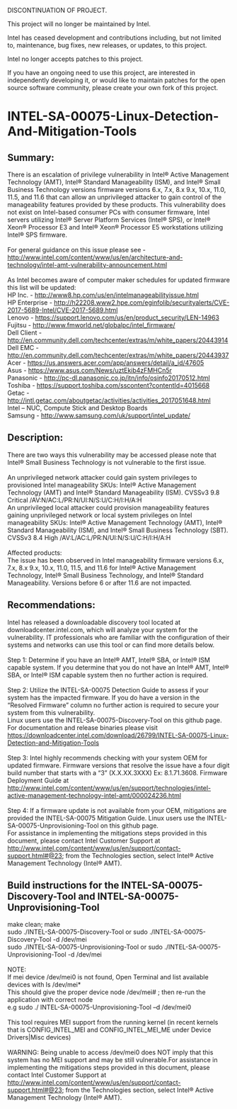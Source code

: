 DISCONTINUATION OF PROJECT.

This project will no longer be maintained by Intel.

Intel has ceased development and contributions including, but not limited to, maintenance, bug fixes, new releases, or updates, to this project. 

Intel no longer accepts patches to this project.

If you have an ongoing need to use this project, are interested in independently developing it, or would like to maintain patches for the open source software community, please create your own fork of this project. 
# INTEL-SA-00075-Linux-Detection-And-Mitigation-Tools

## Summary: 
There is an escalation of privilege vulnerability in Intel® Active Management Technology (AMT), Intel® Standard Manageability (ISM), and Intel® Small Business Technology versions firmware versions 6.x, 7.x, 8.x 9.x, 10.x, 11.0, 11.5, and 11.6 that can allow an unprivileged attacker to gain control of the manageability features provided by these products.  This vulnerability does not exist on Intel-based consumer PCs with consumer firmware, Intel servers utilizing Intel® Server Platform Services (Intel® SPS), or Intel® Xeon® Processor E3 and Intel® Xeon® Processor E5 workstations utilizing Intel® SPS firmware.<br />
<br />
For general guidance on this issue please see - http://www.intel.com/content/www/us/en/architecture-and-technology/intel-amt-vulnerability-announcement.html <br />
<br />
As Intel becomes aware of computer maker schedules for updated firmware this list will be updated:<br />
HP Inc. - http://www8.hp.com/us/en/intelmanageabilityissue.html<br />
HP Enterprise - http://h22208.www2.hpe.com/eginfolib/securityalerts/CVE-2017-5689-Intel/CVE-2017-5689.html<br />
Lenovo - https://support.lenovo.com/us/en/product_security/LEN-14963<br />
Fujitsu - http://www.fmworld.net/globalpc/intel_firmware/<br />
Dell Client - http://en.community.dell.com/techcenter/extras/m/white_papers/20443914<br />
Dell EMC - http://en.community.dell.com/techcenter/extras/m/white_papers/20443937<br />
Acer -  https://us.answers.acer.com/app/answers/detail/a_id/47605 <br />
Asus - https://www.asus.com/News/uztEkib4zFMHCn5r<br />
Panasonic - http://pc-dl.panasonic.co.jp/itn/info/osinfo20170512.html<br />
Toshiba - https://support.toshiba.com/sscontent?contentId=4015668<br />
Getac - http://intl.getac.com/aboutgetac/activities/activities_2017051648.html<br />
Intel – NUC, Compute Stick and Desktop Boards<br />
Samsung - http://www.samsung.com/uk/support/intel_update/<br />

## Description: 
There are two ways this vulnerability may be accessed please note that Intel® Small Business Technology is not vulnerable to the first issue.<br />
<br />
An unprivileged network attacker could gain system privileges to provisioned Intel manageability SKUs: Intel® Active Management Technology (AMT) and Intel® Standard Manageability (ISM).
CVSSv3 9.8 Critical /AV:N/AC:L/PR:N/UI:N/S:U/C:H/I:H/A:H<br />
An unprivileged local attacker could provision manageability features gaining unprivileged network or local system privileges on Intel manageability SKUs: Intel® Active Management Technology (AMT), Intel® Standard Manageability (ISM), and Intel® Small Business Technology (SBT).
CVSSv3 8.4 High /AV:L/AC:L/PR:N/UI:N/S:U/C:H/I:H/A:H<br />
<br />
Affected products:<br />
The issue has been observed in Intel manageability firmware versions 6.x, 7.x, 8.x 9.x, 10.x, 11.0, 11.5, and 11.6 for Intel® Active Management Technology, Intel® Small Business Technology, and Intel® Standard Manageability.  Versions before 6 or after 11.6 are not impacted.

## Recommendations: 
Intel has released a downloadable discovery tool located at downloadcenter.intel.com, which will analyze your system for the vulnerability. IT professionals who are familiar with the configuration of their systems and networks can use this tool or can find more details below.<br />
<br />
Step 1: Determine if you have an Intel® AMT, Intel® SBA, or Intel® ISM capable system.  If you determine that you do not have an Intel® AMT, Intel® SBA, or Intel® ISM capable system then no further action is required.<br />
<br />
Step 2: Utilize the INTEL-SA-00075 Detection Guide to assess if your system has the impacted firmware. If you do have a version in the “Resolved Firmware” column no further action is required to secure your system from this vulnerability.<br />
Linux users use the INTEL-SA-00075-Discovery-Tool  on this github page.<br /> For documentation and release binaries please visit https://downloadcenter.intel.com/download/26799/INTEL-SA-00075-Linux-Detection-and-Mitigation-Tools<br />
<br />
Step 3: Intel highly recommends checking with your system OEM for updated firmware.  Firmware versions that resolve the issue have a four digit build number that starts with a “3” (X.X.XX.3XXX) Ex: 8.1.71.3608. Firmware Deployment Guide at http://www.intel.com/content/www/us/en/support/technologies/intel-active-management-technology-intel-amt/000024236.html<br />
<br />
Step 4: If a firmware update is not available from your OEM, mitigations are provided the INTEL-SA-00075 Mitigation Guide.
Linux users use the INTEL-SA-00075-Unprovisioning-Tool on this github page.<br />
For assistance in implementing the mitigations steps provided in this document, please contact Intel Customer Support at http://www.intel.com/content/www/us/en/support/contact-support.html#@23; from the Technologies section, select Intel® Active Management Technology (Intel® AMT).<br />


## Build instructions for the INTEL-SA-00075-Discovery-Tool and INTEL-SA-00075-Unprovisioning-Tool

make clean; make<br />
sudo ./INTEL-SA-00075-Discovery-Tool or sudo ./INTEL-SA-00075-Discovery-Tool -d /dev/mei<br />
sudo ./INTEL-SA-00075-Unprovisioning-Tool or sudo ./INTEL-SA-00075-Unprovisioning-Tool -d /dev/mei<br />
<br />
NOTE: <br />
If mei device /dev/mei0 is not found, Open Terminal and list available devices with ls /dev/mei*<br />
This should give the proper device node /dev/mei# ; then re-run the application with correct node<br />
e.g sudo ./ INTEL-SA-00075-Unprovisioning-Tool –d /dev/mei0 <br />
<br />
This tool requires MEI support from the running kernel (in recent kernels that is CONFIG_INTEL_MEI and CONFIG_INTEL_MEI_ME under Device Drivers|Misc devices)<br />
<br />
WARNING: Being unable to access /dev/mei0 does NOT imply that this system has no MEI support and may be still vulnerable.For assistance in implementing the mitigations steps provided in this document, please contact Intel Customer Support at http://www.intel.com/content/www/us/en/support/contact-support.html#@23; from the Technologies section, select Intel® Active Management Technology (Intel® AMT).<br />

